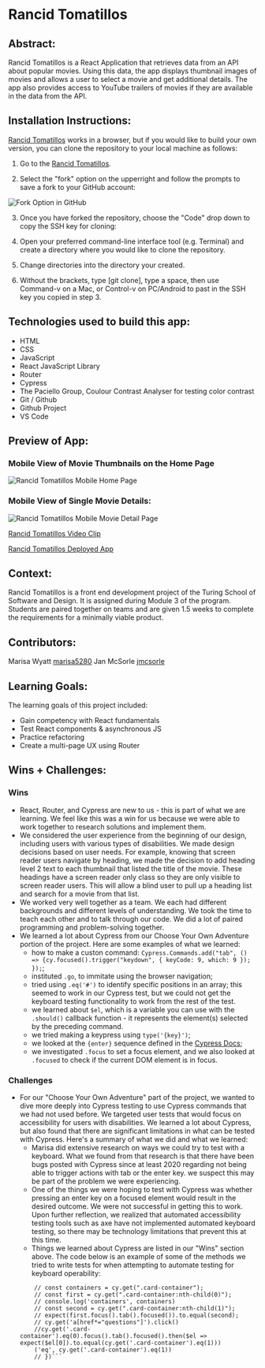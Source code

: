 # Rancid Tomatillos

## Abstract:
Rancid Tomatillos is a React Application that retrieves data from an API about popular movies. Using this data, the app displays thumbnail images of movies and allows a user to select a movie and get additional details. The app also provides access to YouTube trailers of movies if they are available in the data from the API.

## Installation Instructions:
[Rancid Tomatillos](https://github.com/Marisa5280/rancid-tomatillos) works in a browser, but if you would like to build your own version, you can clone the repository to your local machine as follows:

1. Go to the [Rancid Tomatillos](https://github.com/Marisa5280/rancid-tomatillos).

2. Select the "fork" option on the upperright and follow the prompts to save a fork to your GitHub account:

![Fork Option in GitHub](https://user-images.githubusercontent.com/7227063/277196427-bbee184e-de22-4912-9051-f7daa8e65e8c.png)

3. Once you have forked the repository, choose the "Code" drop down to copy the SSH key for cloning:

4. Open your preferred command-line interface tool (e.g. Terminal) and create a directory where you would like to clone the repository.

5. Change directories into the directory your created.

6. Without the brackets, type [git clone], type a space, then use Command-v on a Mac, or Control-v on PC/Android to past in the SSH key you copied in step 3.

## Technologies used to build this app:
- HTML
- CSS
- JavaScript
- React JavaScript Library
- Router
- Cypress
- The Paciello Group, Coulour Contrast Analyser for testing color contrast
- Git / Github
- Github Project
- VS Code

## Preview of App:

### Mobile View of Movie Thumbnails on the Home Page
![Rancid Tomatillos Mobile Home Page](https://user-images.githubusercontent.com/7227063/277197910-99b3e264-c1b6-47b5-bde0-1b2407c78de8.png)

### Mobile View of Single Movie Details:
![Rancid Tomatillos Mobile Movie Detail Page](https://user-images.githubusercontent.com/7227063/277197818-5b83a2f6-eff5-4eca-b849-ede8f0150117.png)

[Rancid Tomatillos Video Clip](https://www.loom.com/share/848f7bd814c94498b689a6ae20094005?sid=7c7ec20f-5987-467c-bc33-4544de18bb24)

[Rancid Tomatillos Deployed App](https://rancid-tomatillos-mj.vercel.app/)

## Context:
Rancid Tomatillos is a front end development project of the Turing School of Software and Design. It is assigned during Module 3 of the program. Students are paired together on teams and are given 1.5 weeks to complete the requirements for a minimally viable product. 

## Contributors:
Marisa Wyatt [marisa5280](https://github.com/Marisa5280)
Jan McSorle [jmcsorle](https://github.com/jmcsorle)

## Learning Goals:
The learning goals of this project included: 
- Gain competency with React fundamentals
- Test React components & asynchronous JS
- Practice refactoring
- Create a multi-page UX using Router

## Wins + Challenges:

### Wins

- React, Router, and Cypress are new to us - this is part of what we are learning. We feel like this was a win for us because we were able to work together to research solutions and implement them.
- We considered the user experience from the beginning of our design, including users with various types of disabilities. We made design decisions based on user needs. For example, knowing that screen reader users navigate by heading, we made the decision to add heading level 2 text to each thumbnail that listed the title of the movie. These headings have a screen reader only class so they are only visible to screen reader users. This will allow a blind user to pull up a heading list and search for a movie from that list.
- We worked very well together as a team. We each had different backgrounds and different levels of understanding. We took the time to teach each other and to talk through our code. We did a lot of paired programming and problem-solving together.
- We learned a lot about Cypress from our Choose Your Own Adventure portion of the project. Here are some examples of what we learned:
    - how to make a custon command:
    ```Cypress.Commands.add("tab", () => {cy.focused().trigger("keydown", { keyCode: 9, which: 9 }); });```;
    - instituted `.go`, to immitate using the browser navigation;
    - tried using `.eq('#')` to identify specific positions in an array; this seemed to work in our Cypress test, but we could not get the keyboard testing functionality to work from the rest of the test. 
    - we learned about `$el`, which is a variable you can use with the `.should()` callback function - it represents the element(s) selected by the preceding command.
    - we tried making a keypress using `type('{key}')`;
    - we looked at the `{enter}` sequence defined in the [Cypress Docs](https://docs.cypress.io/api/commands/type);
    - we investigated `.focus` to set a focus element, and we also looked at `.focused` to check if the current DOM element is in focus. 

### Challenges

- For our "Choose Your Own Adventure" part of the project, we wanted to dive more deeply into Cypress testing to use Cypress commands that we had not used before. We targeted user tests that would focus on accessibility for users with disabilities. We learned a lot about Cypress, but also found that there are significant limitations in what can be tested with Cypress. Here's a summary of what we did and what we learned:
    - Marisa did extensive research on ways we could try to test with a keyboard. What we found from that research is that there have been bugs posted with Cypress since at least 2020 regarding not being able to trigger actions with tab or the enter key. we suspect this may be part of the problem we were experiencing.
    - One of the things we were hoping to test with Cypress was whether pressing an enter key on a focused element would result in the desired outcome. We were not successful in getting this to work. Upon further reflection, we realized that automated accessibility testing tools such as axe have not implemented automated keyboard testing, so there may be technology limitations that prevent this at this time.
    - Things we learned about Cypress are listed in our "Wins" section above. The code below is an example of some of the methods we tried to write tests for when attempting to automate testing for keyboard operability:
    ```//it('Can navigate using keyboard key events', () => {
        // const containers = cy.get(".card-container");
        // const first = cy.get(".card-container:nth-child(0)");
        // console.log('containers', containers)
        // const second = cy.get(".card-container:nth-child(1)");
        // expect(first.focus().tab().focused()).to.equal(second);
        // cy.get('a[href*="questions"]').click()
        //cy.get('.card-container').eq(0).focus().tab().focused().then($el => expect($el[0]).to.equal(cy.get('.card-container').eq(1)))
        ('eq', cy.get('.card-container').eq(1))
        // })```

